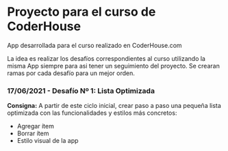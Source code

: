 # Proyecto para el curso de CoderHouse #
App desarrollada para el curso realizado en CoderHouse.com

La idea es realizar los desafíos correspondientes al curso utilizando la misma App siempre para asi tener un seguimiento del proyecto.
Se crearan ramas por cada desafío para un mejor orden.


### 17/06/2021 - Desafío Nº 1: Lista Optimizada ##
**Consigna:** A partir de este ciclo inicial, crear paso a paso una pequeña lista optimizada con las funcionalidades y estilos más concretos:
* Agregar ítem
* Borrar ítem
* Estilo visual de la app
